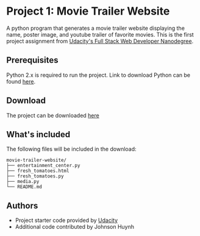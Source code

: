 # Project 1: Movie Trailer Website
A python program that generates a movie trailer website displaying the name, poster image, and youtube trailer of favorite movies. This is the first project assignment from [Udacity's Full Stack Web Developer Nanodegree](https://www.udacity.com/nanodegree).

## Prerequisites
Python 2.x is required to run the project. Link to download Python can be found [here](https://www.python.org/downloads/).

## Download
The project can be downloaded [here](https://github.com/huynhjjk/ud036_StarterCode/archive/master.zip)

## What's included
The following files will be included in the download:
```
movie-trailer-website/
├── entertainment_center.py
├── fresh_tomatoes.html
├── fresh_tomatoes.py
├── media.py
└── README.md
```

## Authors
- Project starter code provided by [Udacity](http://www.udacity.com)
- Additional code contributed by Johnson Huynh
